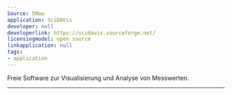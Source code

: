 ```yaml
---
Source: SNow
application: SciDAVis
developer: null
developerlink: https://scidavis.sourceforge.net/
licensingmodel: open source
linkapplication: null
tags:
- application
---
```

Freie Software zur Visualisierung und Analyse von Messwerten.

---
